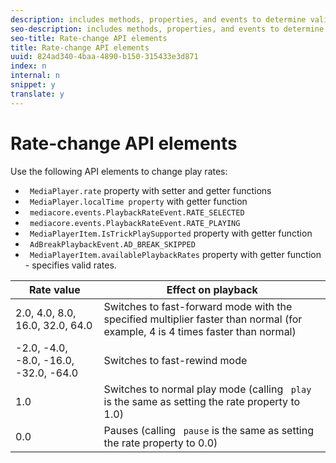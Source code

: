 ```yaml
---
description: includes methods, properties, and events to determine valid rates, current rates, whether trick play is supported, and other functionality related to fast forward and rewind.
seo-description: includes methods, properties, and events to determine valid rates, current rates, whether trick play is supported, and other functionality related to fast forward and rewind.
seo-title: Rate-change API elements
title: Rate-change API elements
uuid: 824ad340-4baa-4890-b150-315433e3d871
index: n
internal: n
snippet: y
translate: y
---
```


# Rate-change API elements


<a id="section_36576E92DE6343AEBD0BBD662502365D"></a>

Use the following API elements to change play rates:
* ` MediaPlayer.rate` property with setter and getter functions
* ` MediaPlayer.localTime property` with getter function
* ` mediacore.events.PlaybackRateEvent.RATE_SELECTED`
* ` mediacore.events.PlaybackRateEvent.RATE_PLAYING`
* ` MediaPlayerItem.IsTrickPlaySupported` property with getter function
* ` AdBreakPlaybackEvent.AD_BREAK_SKIPPED`
* ` MediaPlayerItem.availablePlaybackRates` property with getter function - specifies valid rates.


|  Rate value  | Effect on playback  |
|---|---|
|  2.0, 4.0, 8.0, 16.0, 32.0, 64.0   | Switches to fast-forward mode with the specified multiplier faster than normal (for example, 4 is 4 times faster than normal)  |
|  -2.0, -4.0, -8.0, -16.0, -32.0, -64.0   | Switches to fast-rewind mode  |
|  1.0  | Switches to normal play mode (calling ` play` is the same as setting the rate property to 1.0)  |
|  0.0  | Pauses (calling ` pause` is the same as setting the rate property to 0.0)  |

